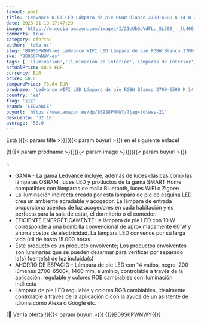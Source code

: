 ```yaml
---
layout: post
title: 'Ledvance WIFI LED Lámpara de pie RGBW Blanco 2700-6500 K 14 W 200 lm 1400 mm Aplicación o asistente de voz como Alexa  Google etc. Esquina de piso WiFi inteligente para uso en interiores'
date: 2023-01-19 17:47:29
image: 'https://m.media-amazon.com/images/I/21eUhGoVdFL._SL500_._SL400_.jpg'
comments: true
category: ofertas
author: 'tole.es'
slug: 'B09S6PWNWY-es Ledvance WIFI LED Lámpara de pie RGBW Blanco 2700-6500 K...'
sku: 'B09S6PWNWY-es'
tags: [ 'Iluminación','Iluminación de interior','Lámparas de interior','Lámparas de pie','alexa','ledvance','🇪🇸', ]
actualPrice: 50.0 EUR
currency: EUR
price: 50.0
comparePrice: 73.64 EUR
prodname: 'Ledvance WIFI LED Lámpara de pie RGBW Blanco 2700-6500 K 14 W 200 lm 1400 mm Aplicación o asistente de voz como Alexa  Google etc. Esquina de piso WiFi inteligente para uso en interiores'
country: 'es'
flag: '🇪🇸'
brand: 'LEDVANCE'
buyurl: 'https://www.amazon.es/dp/B09S6PWNWY/?tag=tolees-21'
descuento: '32.10'
average: '50.0'
---
```


Está [{{< param title >}}]({{< param buyurl >}}) en el siguiente enlace!

[![{{< param prodname >}}]({{< param image >}})]({{< param buyurl >}})

ℹ️:

- GAMA - La gama Ledvance incluye, además de luces clásicas como las lámparas OSRAM, luces LED y productos de la gama SMART Home compatibles con lámparas de malla Bluetooth, luces WiFi o Zigbee
- La iluminación indirecta creada por esta lámpara de pie de esquina LED crea un ambiente agradable y acogedor. La lámpara de entrada proporciona acentos de luz acogedores en cada habitación y es perfecta para la sala de estar, el dormitorio o el comedor.
- EFICIENTE ENERGÉTICAMENTE: la lámpara de pie LED con 10 W corresponde a una bombilla convencional de aproximadamente 60 W y ahorra costos de electricidad. La lámpara LED convence por su larga vida útil de hasta 15.000 horas
- Este producto es un producto envolvente; Los productos envolventes son luminarias que se pueden desarmar para verificar por separado la(s) fuente(s) de luz incluida(s)
- AHORRO DE ESPACIO - Lámpara de pie LED con 14 vatios, negra, 200 lúmenes 2700-6500k, 1400 mm, aluminio, controlable a través de la aplicación, regulable y colores RGB cambiables con iluminación indirecta
- Lámpara de pie LED regulable y colores RGB cambiables, idealmente controlable a través de la aplicación o con la ayuda de un asistente de idioma como Alexa o Google etc.

[🛒 Ver la oferta!!]({{< param buyurl >}})
{{<world>}}B09S6PWNWY{{</world>}}

